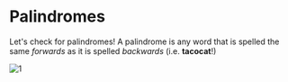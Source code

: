 # Palindromes
Let's check for palindromes! A palindrome is any word that is spelled the same *forwards* as it is spelled *backwards* (i.e. **tacocat**!)  

![1](http://i.imgur.com/bhf2jZj.gif) 